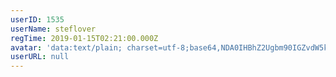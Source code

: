 ```yaml
---
userID: 1535
userName: steflover
regTime: 2019-01-15T02:21:00.000Z
avatar: 'data:text/plain; charset=utf-8;base64,NDA0IHBhZ2Ugbm90IGZvdW5kCg=='
userURL: null
---
```



